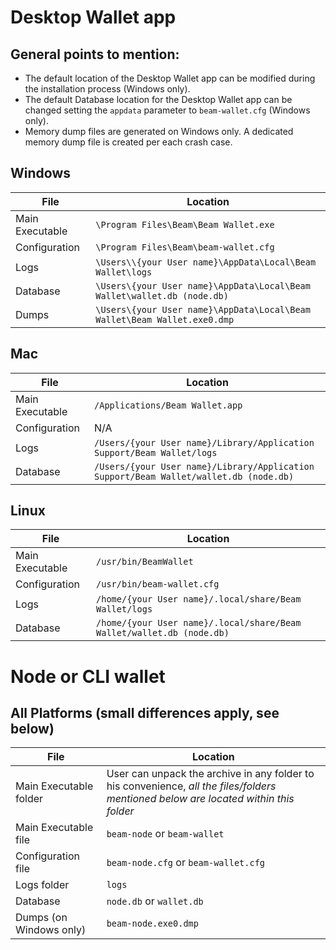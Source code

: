 # Desktop Wallet app

## General points to mention:
* The default location of the Desktop Wallet app can be modified during the installation process (Windows only).
* The default Database location for the Desktop Wallet app can be changed setting the `appdata` parameter to `beam-wallet.cfg` (Windows only).
* Memory dump files are generated on Windows only. A dedicated memory dump file is created per each crash case.

## Windows

| File | Location |
|-----|-----|
| Main Executable | `\Program Files\Beam\Beam Wallet.exe`| 
| Configuration | `\Program Files\Beam\beam-wallet.cfg` |
| Logs | `\Users\\{your User name}\AppData\Local\Beam Wallet\logs` | 
| Database | `\Users\{your User name}\AppData\Local\Beam Wallet\wallet.db (node.db)` | 
| Dumps | `\Users\{your User name}\AppData\Local\Beam Wallet\Beam Wallet.exe0.dmp` |

## Mac

| File | Location |
|-----|-----|
| Main Executable | `/Applications/Beam Wallet.app` |
| Configuration | N/A |
| Logs | `/Users/{your User name}/Library/Application Support/Beam Wallet/logs` |
| Database | `/Users/{your User name}/Library/Application Support/Beam Wallet/wallet.db (node.db)` |

## Linux

| File | Location |
|-----|-----|
| Main Executable | `/usr/bin/BeamWallet` |
| Configuration | `/usr/bin/beam-wallet.cfg` |
| Logs | `/home/{your User name}/.local/share/Beam Wallet/logs` |
| Database |`/home/{your User name}/.local/share/Beam Wallet/wallet.db (node.db)` |

# Node or CLI wallet

## All Platforms (small differences apply, see below)
| File | Location |
|-----|-----|
| Main Executable folder | User can unpack the archive in any folder to his convenience, *all the files/folders mentioned below are located within this folder* |
| Main Executable file | `beam-node` or `beam-wallet` |
| Configuration file | `beam-node.cfg` or `beam-wallet.cfg` |
| Logs folder | `logs` | 
| Database | `node.db` or `wallet.db` | 
| Dumps (on Windows only) | `beam-node.exe0.dmp` |


